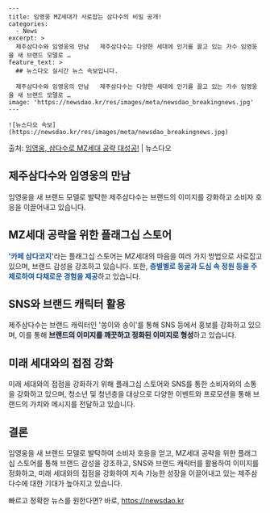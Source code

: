     ---
    title: 임영웅 MZ세대가 사로잡는 삼다수의 비밀 공개!
    categories:
      - News
    excerpt: >
      제주삼다수와 임영웅의 만남   제주삼다수는 다양한 세대에 인기를 끌고 있는 가수 임영웅을 새 브랜드 모델로 …
    feature_text: >
      ## 뉴스다오 실시간 뉴스 속보입니다.
    
      제주삼다수와 임영웅의 만남   제주삼다수는 다양한 세대에 인기를 끌고 있는 가수 임영웅을 새 브랜드 모델로 …
    image: 'https://newsdao.kr/res/images/meta/newsdao_breakingnews.jpg'
    ---
    
    ![뉴스다오 속보](https://newsdao.kr/res/images/meta/newsdao_breakingnews.jpg)

<p>출처: <a href="https://newsdao.kr/4621" rel="dofollow">임영웅, 삼다수로 MZ세대 공략 대성공!</a> | 뉴스다오</p>

<h2 data-ke-size="size26">제주삼다수와 임영웅의 만남</h2>
임영웅을 새 브랜드 모델로 발탁한 제주삼다수는 브랜드의 이미지를 강화하고 소비자 호응을 이끌어내고 있습니다.

<h2 data-ke-size="size26">MZ세대 공략을 위한 플래그십 스토어</h2>
<b><span style="color: #1a5490;">'카페 삼다코지'</span></b>라는 플래그십 스토어는 MZ세대의 마음을 여러 가지 방법으로 사로잡고 있으며, 브랜드 감성을 강조하고 있습니다. 또한, <b><span style="color: #1a5490;">층별별로 동굴과 도심 속 정원 등을 주제로하여 다채로운 경험을 제공</span></b>하고 있습니다.

<h2 data-ke-size="size26">SNS와 브랜드 캐릭터 활용</h2>
제주삼다수는 브랜드 캐릭터인 '쏭이와 송이'를 통해 SNS 등에서 홍보를 강화하고 있으며, 이를 통해 <b><span style="background-color: #21538527;">브랜드의 이미지를 깨끗하고 정화된 이미지로 형성</span></b>하고 있습니다.

<h2 data-ke-size="size26">미래 세대와의 접점 강화</h2>
미래 세대와의 접점을 강화하기 위해 플래그십 스토어와 SNS를 통한 소비자와의 소통을 강화하고 있으며, 청소년 및 청년층을 대상으로 다양한 이벤트와 프로모션을 통해 브랜드의 가치와 메시지를 전달하고 있습니다.

<h2 data-ke-size="size26">결론</h2>
임영웅을 새 브랜드 모델로 발탁하여 소비자 호응을 얻고, MZ세대 공략을 위한 플래그십 스토어를 통해 브랜드 감성을 강조하고, SNS와 브랜드 캐릭터를 활용하여 이미지를 정화하고, 미래 세대와의 접점을 강화하여 지속 가능한 성장을 이끌어내고 있는 제주삼다수에 대한 기대가 높아지고 있습니다. 

빠르고 정확한 뉴스를 원한다면? 바로, <a href="https://newsdao.kr" rel="dofollow">https://newsdao.kr</a>


    
